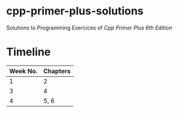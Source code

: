# cpp-primer-plus-solutions
Solutions to Programming Exercices of _Cpp Primer Plus 6th Edition_

# Timeline
| Week No. | Chapters |
|      --- | ---      |
|        1 | 2        |
|        3 | 4        |
|        4 | 5, 6     |

